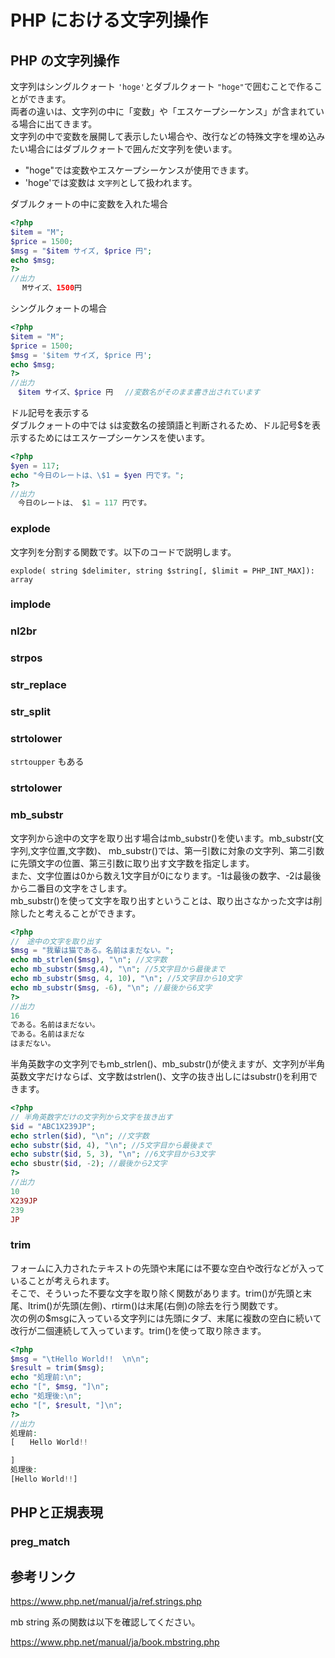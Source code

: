 # PHP における文字列操作

## PHP の文字列操作

文字列はシングルクォート `'hoge'`とダブルクォート `"hoge"`で囲むことで作ることができます。  
両者の違いは、文字列の中に「変数」や「エスケープシーケンス」が含まれている場合に出てきます。  
文字列の中で変数を展開して表示したい場合や、改行などの特殊文字を埋め込みたい場合にはダブルクォートで囲んだ文字列を使います。 

- "hoge"では変数やエスケープシーケンスが使用できます。
- 'hoge'では変数は `文字列`として扱われます。

ダブルクォートの中に変数を入れた場合
```php
<?php
$item = "M"; 
$price = 1500;
$msg = "$item サイズ, $price 円"; 
echo $msg;
?>
//出力
　 Mサイズ、1500円
```
シングルクォートの場合
```php
<?php
$item = "M"; 
$price = 1500;
$msg = '$item サイズ, $price 円'; 
echo $msg;
?>
//出力
　$item サイズ、$price 円 　//変数名がそのまま書き出されています
```
ドル記号を表示する  
ダブルクォートの中では `$`は変数名の接頭語と判断されるため、ドル記号$を表示するためにはエスケープシーケンスを使います。
```php
<?php
$yen = 117;
echo "今日のレートは、\$1 = $yen 円です。";
?>
//出力
　今日のレートは、 $1 = 117 円です。
```

### explode

文字列を分割する関数です。以下のコードで説明します。
```
explode( string $delimiter, string $string[, $limit = PHP_INT_MAX]): array
```

### implode


### nl2br

### strpos

### str_replace

### str_split

### strtolower

`strtoupper` もある

### strtolower

### mb_substr

文字列から途中の文字を取り出す場合はmb_substr()を使います。mb_substr(文字列,文字位置,文字数)、
mb_substr()では、第一引数に対象の文字列、第二引数に先頭文字の位置、第三引数に取り出す文字数を指定します。  
また、文字位置は0から数え1文字目が0になります。-1は最後の数字、-2は最後から二番目の文字をさします。  
mb_substr()を使って文字を取り出すということは、取り出さなかった文字は削除したと考えることができます。
```php
<?php
//　途中の文字を取り出す
$msg = "我輩は猫である。名前はまだない。";
echo mb_strlen($msg), "\n"; //文字数
echo mb_substr($msg,4), "\n"; //5文字目から最後まで
echo mb_substr($msg, 4, 10), "\n"; //5文字目から10文字
echo mb_substr($msg, -6), "\n"; //最後から6文字
?>
//出力
16
である。名前はまだない。
である。名前はまだな
はまだない。
```

半角英数字の文字列でもmb_strlen()、mb_substr()が使えますが、文字列が半角英数文字だけならば、文字数はstrlen()、文字の抜き出しにはsubstr()を利用できます。
```php
<?php
// 半角英数字だけの文字列から文字を抜き出す
$id = "ABC1X239JP";
echo strlen($id), "\n"; //文字数
echo substr($id, 4), "\n"; //5文字目から最後まで
echo substr($id, 5, 3), "\n"; //6文字目から3文字
echo sbustr($id, -2); //最後から2文字
?>
//出力
10
X239JP
239
JP
```

### trim

フォームに入力されたテキストの先頭や末尾には不要な空白や改行などが入っていることが考えられます。  
そこで、そういった不要な文字を取り除く関数があります。trim()が先頭と末尾、ltrim()が先頭(左側)、rtirm()は末尾(右側)の除去を行う関数です。  
次の例の$msgに入っている文字列には先頭にタブ、末尾に複数の空白に続いて改行が二個連続して入っています。trim()を使って取り除きます。
```php
<?php
$msg = "\tHello World!!  \n\n";
$result = trim($msg);
echo "処理前:\n";
echo "[", $msg, "]\n";
echo "処理後:\n";
echo "[", $result, "]\n";
?>
//出力
処理前: 
[　　Hello World!!

]
処理後:
[Hello World!!]
```

## PHPと正規表現

### preg_match


## 参考リンク

https://www.php.net/manual/ja/ref.strings.php

mb string 系の関数は以下を確認してください。

https://www.php.net/manual/ja/book.mbstring.php
